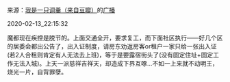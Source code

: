 来源：[我是一只调羹（来自豆瓣）](https://www.douban.com/people/nervousvenus/)的[广播](https://www.douban.com/people/nervousvenus/status/2809163075/)


2020-02-13_22:15:32


魔都现在疾控是脱节的。上面交通全开，要求复工，而下面社区执行——好几个区的居委会都出公告了，出入证制度，请房东劝返房客or租户一家只给一张出入证(若2人合租则肯定有人无法去上班)，等于是要露宿街头了(没有固定住址+固定工作无法入城)。上天一派慈祥吉祥天，却造成下界互啄…不如一上来就不动明王，烧光一片，自背罪孽。
